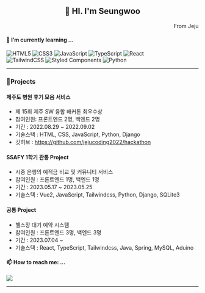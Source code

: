 <div align='center'>

## 👋 HI. I'm Seungwoo
</div>

<div align='right'>
 From Jeju
</div>

 
  
#### 🌱 I’m currently learning ...
  
![HTML5](https://img.shields.io/badge/html5-%23E34F26.svg?style=for-the-badge&logo=html5&logoColor=white)
![CSS3](https://img.shields.io/badge/css3-%231572B6.svg?style=for-the-badge&logo=css3&logoColor=white)
![JavaScript](https://img.shields.io/badge/javascript-%23323330.svg?style=for-the-badge&logo=javascript&logoColor=%23F7DF1E)
![TypeScript](https://img.shields.io/badge/typescript-%23007ACC.svg?style=for-the-badge&logo=typescript&logoColor=white)
![React](https://img.shields.io/badge/react-%2320232a.svg?style=for-the-badge&logo=react&logoColor=%2361DAFB) <br/>
![TailwindCSS](https://img.shields.io/badge/tailwindcss-%2338B2AC.svg?style=for-the-badge&logo=tailwind-css&logoColor=white)
![Styled Components](https://img.shields.io/badge/styled--components-DB7093?style=for-the-badge&logo=styled-components&logoColor=white)
![Python](https://img.shields.io/badge/python-3670A0?style=for-the-badge&logo=python&logoColor=ffdd54)

---
### 🔭Projects

#### 제주도 병원 후기 모음 서비스
- 제 15회 제주 SW 융합 해커톤 최우수상
- 참여인원: 프론트엔드 2명, 백엔드 2명
- 기간 : 2022.08.29 ~ 2022.09.02
- 기술스택 : HTML, CSS, JavaScript, Python, Django
- 깃허브 : https://github.com/jejucoding2022/hackathon



#### SSAFY 1학기 관통 Project
- 시중 은행의 예적금 비교 및 커뮤니티 서비스
- 참여인원 : 프론트엔드 1명, 백엔드 1명
- 기간 : 2023.05.17 ~ 2023.05.25
- 기술스택 : Vue2, JavaScript, Tailwindcss, Python, Django, SQLite3


#### 공통 Project
- 헬스장 대기 예약 시스템
- 참여인원 : 프론트엔드 3명, 백엔드 3명
- 기간 : 2023.07.04 ~
- 기술스택 : React, TypeScript, Tailwindcss, Java, Spring, MySQL, Aduino

#### 📫 How to reach me: ...

<a href="mailto:rlatmddn94@gmail.com"><img src="https://img.shields.io/badge/Gmail-D14836?style=for-the-badge&logo=gmail&logoColor=white" /></a>

---




<!--
**BTDnoBacon/BTDnoBacon** is a ✨ _special_ ✨ repository because its `README.md` (this file) appears on your GitHub profile.

Here are some ideas to get you started:

- 🔭 I’m currently working on ...
- 🌱 I’m currently learning ...
- 👯 I’m looking to collaborate on ...
- 🤔 I’m looking for help with ...
- 💬 Ask me about ...
- 📫 How to reach me: ...
- 😄 Pronouns: ...
- ⚡ Fun fact: ...
-->
